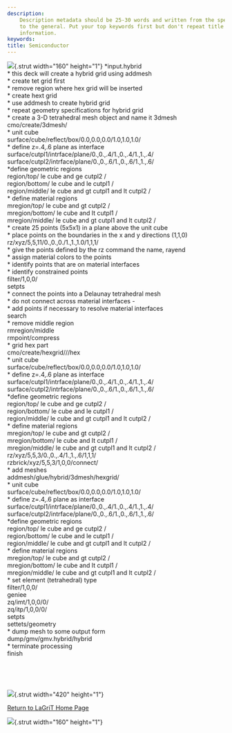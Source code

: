 ```yaml
---
description: 
    Description metadata should be 25-30 words and written from the specific
    to the general. Put your top keywords first but don't repeat title
    information.
keywords:  
title: Semiconductor
---
```




![](http://www.lanl.gov/images/xtransparent.gif){.strut width="160"
height="1"}
\*input.hybrid\
\* this deck will create a hybrid grid using addmesh\
\* create tet grid first\
\* remove region where hex grid will be inserted\
\* create hext grid\
\* use addmesh to create hybrid grid\
\* repeat geometry specifications for hybrid grid\
\* create a 3-D tetrahedral mesh object and name it 3dmesh\
cmo/create/3dmesh/\
\* unit cube\
surface/cube/reflect/box/0.0,0.0,0.0/1.0,1.0,1.0/\
\* define z=.4,.6 plane as interface\
surface/cutpl1/intrface/plane/0.,0.,.4/1.,0.,.4/1.,1.,.4/\
surface/cutpl2/intrface/plane/0.,0.,.6/1.,0.,.6/1.,1.,.6/\
\*define geometric regions\
region/top/ le cube and ge cutpl2 /\
region/bottom/ le cube and le cutpl1 /\
region/middle/ le cube and gt cutpl1 and lt cutpl2 /\
\* define material regions\
mregion/top/ le cube and gt cutpl2 /\
mregion/bottom/ le cube and lt cutpl1 /\
mregion/middle/ le cube and gt cutpl1 and lt cutpl2 /\
\* create 25 points (5x5x1) in a plane above the unit cube\
\* place points on the boundaries in the x and y directions (1,1,0)\
rz/xyz/5,5,11/0.,0.,0./1.,1.,1.0/1,1,1/\
\* give the points defined by the rz command the name, rayend\
\* assign material colors to the points\
\* identify points that are on material interfaces\
\* identify constrained points\
filter/1,0,0/\
setpts\
\* connect the points into a Delaunay tetrahedral mesh\
\* do not connect across material interfaces -\
\* add points if necessary to resolve material interfaces\
search\
\* remove middle region\
rmregion/middle\
rmpoint/compress\
\* grid hex part\
cmo/create/hexgrid///hex\
\* unit cube\
surface/cube/reflect/box/0.0,0.0,0.0/1.0,1.0,1.0/\
\* define z=.4,.6 plane as interface\
surface/cutpl1/intrface/plane/0.,0.,.4/1.,0.,.4/1.,1.,.4/\
surface/cutpl2/intrface/plane/0.,0.,.6/1.,0.,.6/1.,1.,.6/\
\*define geometric regions\
region/top/ le cube and ge cutpl2 /\
region/bottom/ le cube and le cutpl1 /\
region/middle/ le cube and gt cutpl1 and lt cutpl2 /\
\* define material regions\
mregion/top/ le cube and gt cutpl2 /\
mregion/bottom/ le cube and lt cutpl1 /\
mregion/middle/ le cube and gt cutpl1 and lt cutpl2 /\
rz/xyz/5,5,3/0.,0.,.4/1.,1.,.6/1,1,1/\
rzbrick/xyz/5,5,3/1,0,0/connect/\
\* add meshes\
addmesh/glue/hybrid/3dmesh/hexgrid/\
\* unit cube\
surface/cube/reflect/box/0.0,0.0,0.0/1.0,1.0,1.0/\
\* define z=.4,.6 plane as interface\
surface/cutpl1/intrface/plane/0.,0.,.4/1.,0.,.4/1.,1.,.4/\
surface/cutpl2/intrface/plane/0.,0.,.6/1.,0.,.6/1.,1.,.6/\
\*define geometric regions\
region/top/ le cube and ge cutpl2 /\
region/bottom/ le cube and le cutpl1 /\
region/middle/ le cube and gt cutpl1 and lt cutpl2 /\
\* define material regions\
mregion/top/ le cube and gt cutpl2 /\
mregion/bottom/ le cube and lt cutpl1 /\
mregion/middle/ le cube and gt cutpl1 and lt cutpl2 /\
\* set element (tetrahedral) type\
filter/1,0,0/\
geniee\
zq/imt/1,0,0/0/\
zq/itp/1,0,0/0/\
setpts\
settets/geometry\
\* dump mesh to some output form\
dump/gmv/gmv.hybrid/hybrid\
\* terminate processing\
finish

 

 

![](http://www.lanl.gov/images/xtransparent.gif){.strut width="420"
height="1"}

[Return to LaGriT Home Page](index.shtml)

![](http://www.lanl.gov/images/xtransparent.gif){.strut width="160"
height="1"}


